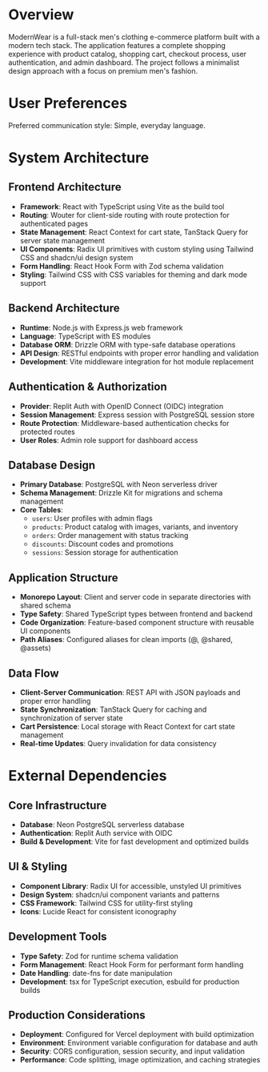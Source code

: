 # Overview

ModernWear is a full-stack men's clothing e-commerce platform built with a modern tech stack. The application features a complete shopping experience with product catalog, shopping cart, checkout process, user authentication, and admin dashboard. The project follows a minimalist design approach with a focus on premium men's fashion.

# User Preferences

Preferred communication style: Simple, everyday language.

# System Architecture

## Frontend Architecture
- **Framework**: React with TypeScript using Vite as the build tool
- **Routing**: Wouter for client-side routing with route protection for authenticated pages
- **State Management**: React Context for cart state, TanStack Query for server state management
- **UI Components**: Radix UI primitives with custom styling using Tailwind CSS and shadcn/ui design system
- **Form Handling**: React Hook Form with Zod schema validation
- **Styling**: Tailwind CSS with CSS variables for theming and dark mode support

## Backend Architecture
- **Runtime**: Node.js with Express.js web framework
- **Language**: TypeScript with ES modules
- **Database ORM**: Drizzle ORM with type-safe database operations
- **API Design**: RESTful endpoints with proper error handling and validation
- **Development**: Vite middleware integration for hot module replacement

## Authentication & Authorization
- **Provider**: Replit Auth with OpenID Connect (OIDC) integration
- **Session Management**: Express session with PostgreSQL session store
- **Route Protection**: Middleware-based authentication checks for protected routes
- **User Roles**: Admin role support for dashboard access

## Database Design
- **Primary Database**: PostgreSQL with Neon serverless driver
- **Schema Management**: Drizzle Kit for migrations and schema management
- **Core Tables**:
  - `users`: User profiles with admin flags
  - `products`: Product catalog with images, variants, and inventory
  - `orders`: Order management with status tracking
  - `discounts`: Discount codes and promotions
  - `sessions`: Session storage for authentication

## Application Structure
- **Monorepo Layout**: Client and server code in separate directories with shared schema
- **Type Safety**: Shared TypeScript types between frontend and backend
- **Code Organization**: Feature-based component structure with reusable UI components
- **Path Aliases**: Configured aliases for clean imports (@, @shared, @assets)

## Data Flow
- **Client-Server Communication**: REST API with JSON payloads and proper error handling
- **State Synchronization**: TanStack Query for caching and synchronization of server state
- **Cart Persistence**: Local storage with React Context for cart state management
- **Real-time Updates**: Query invalidation for data consistency

# External Dependencies

## Core Infrastructure
- **Database**: Neon PostgreSQL serverless database
- **Authentication**: Replit Auth service with OIDC
- **Build & Development**: Vite for fast development and optimized builds

## UI & Styling
- **Component Library**: Radix UI for accessible, unstyled UI primitives
- **Design System**: shadcn/ui component variants and patterns
- **CSS Framework**: Tailwind CSS for utility-first styling
- **Icons**: Lucide React for consistent iconography

## Development Tools
- **Type Safety**: Zod for runtime schema validation
- **Form Management**: React Hook Form for performant form handling
- **Date Handling**: date-fns for date manipulation
- **Development**: tsx for TypeScript execution, esbuild for production builds

## Production Considerations
- **Deployment**: Configured for Vercel deployment with build optimization
- **Environment**: Environment variable configuration for database and auth
- **Security**: CORS configuration, session security, and input validation
- **Performance**: Code splitting, image optimization, and caching strategies